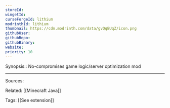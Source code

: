 ```yaml
---
storeId: 
wingetId: 
curseForgeId: lithium
modrinthId: lithium
thumbnail: https://cdn.modrinth.com/data/gvQqBUqZ/icon.png
githubUser: 
githubRepo: 
githubBinary: 
website: 
priority: 10
---
```


Synopsis:: No-compromises game logic/server optimization mod


---


Sources:

Related:
[[Minecraft Java]]

Tags:
[[See extension]]